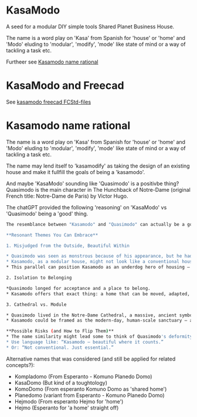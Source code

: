 # KasaModo

A seed for a modular DIY simple tools Shared Planet Business House.

The name is a word play on 'Kasa' from Spanish for 'house' or 'home' and 'Modo' eluding to 'modular', 'modify', 'mode' like state of mind or a way of tackling a task etc.

Furtheer see [Kasamodo name rational](#kasamodo-name-rational)

# KasaModo and Freecad

See [kasamodo freecad FCStd-files](src/freecad/README.md)

# Kasamodo name rational

The name is a word play on 'Kasa' from Spanish for 'house' or 'home' and 'Modo' eluding to 'modular', 'modify', 'mode' like state of mind or a way of tackling a task etc.

The name may lend itself to 'kasamodify' as taking the design of an existing house and make it fullfill the goals of being a 'kasamodo'.

And maybe 'KasaModo' sounding like 'Quasimodo' is a positivbe thing? Quasimodo is the main character in The Hunchback of Notre-Dame (original French title: Notre-Dame de Paris) by Victor Hugo.

The chatGPT provided the following 'reasoning' on 'KasaModo' vs 'Quasimodo' being a 'good' thing.

```sh
The resemblance between "Kasamodo" and "Quasimodo" can actually be a good and powerful thing, depending on how you frame it. Here's why:

**Resonant Themes You Can Embrace**

1. Misjudged from the Outside, Beautiful Within

* Quasimodo was seen as monstrous because of his appearance, but he had a noble heart.
* Kasamodo, as a modular house, might not look like a conventional house — but it's smart, efficient, and deeply human-centered.
* This parallel can position Kasamodo as an underdog hero of housing — humble, rugged, but full of heart.

2. Isolation to Belonging

*Quasimodo longed for acceptance and a place to belong.
* Kasamodo offers that exact thing: a home that can be moved, adapted, and owned by people often pushed to the margins (e.g., nomads, minimalists, eco-conscious DIYers).

3. Cathedral vs. Module

* Quasimodo lived in the Notre-Dame Cathedral, a massive, ancient symbol.
* Kasamodo could be framed as the modern-day, human-scale sanctuary — a modular “cathedral of the self.”

**Possible Risks (and How to Flip Them)**
* The name similarity might lead some to think of Quasimodo's deformity or tragedy, but you can reclaim that:
* Use language like: “Kasamodo — beautiful where it counts.”
* Or: “Not conventional. Just essential.”
```

Alternative names that was considered (and still be applied for related concepts?):
* Kompladomo (From Esperanto - Komuno Planedo Domo)
* KasaDomo (But kind of a toughtology)
* KomoDomo (From esperanto Komuno Domo as 'shared home')
* Planedomo (variant from Esperanto - Komuno Planedo Domo)
* Hejmodo (From esperanto Hejmo for 'home')
* Hejmo (Esperanto for 'a home' straight off)
